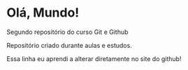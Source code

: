 # Olá, Mundo!
 Segundo repositório do curso Git e Github

 Repositório criado durante aulas e estudos. 

 Essa linha eu aprendi a alterar diretamente no site do github!

 
